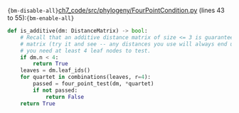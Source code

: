`{bm-disable-all}`[ch7_code/src/phylogeny/FourPointCondition.py](ch7_code/src/phylogeny/FourPointCondition.py) (lines 43 to 55):`{bm-enable-all}`

```python
def is_additive(dm: DistanceMatrix) -> bool:
    # Recall that an additive distance matrix of size <= 3 is guaranteed to be an additive distance
    # matrix (try it and see -- any distances you use will always end up fitting a tree). Thats why
    # you need at least 4 leaf nodes to test.
    if dm.n < 4:
        return True
    leaves = dm.leaf_ids()
    for quartet in combinations(leaves, r=4):
        passed = four_point_test(dm, *quartet)
        if not passed:
            return False
    return True
```